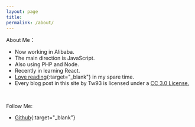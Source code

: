 ```yaml
---
layout: page
title:
permalink: /about/
---
```


About Me：

* Now working in Alibaba.
* The main direction is JavaScript.
* Also using PHP and Node.
* Recently in learning React.
* [Love reading](http://book.douban.com/people/77063977/){:target="_blank"} in my spare time.
* Every blog post in this site by Tw93 is licensed under a <a rel="license" href="http://creativecommons.org/licenses/by-nc/3.0/cn/" target="_blank">CC 3.0 License.</a>
<br>


Follow Me:

* [Github](https://github.com/{{site.github_username}}){:target="_blank"}

